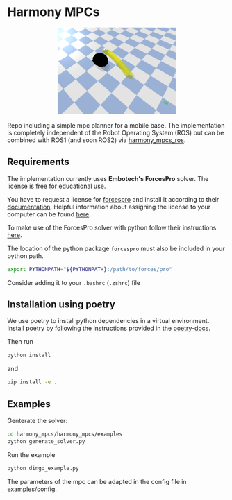 # Harmony MPCs
<p align="center">
    <img src="./assets/example.png"  alt="1" height = 200px >
</p>

Repo including a simple mpc planner for a mobile base. The implementation is completely independent of the Robot Operating System (ROS) but can be combined with ROS1 (and soon ROS2) via [harmony_mpcs_ros](https://github.com/LuziaKn/harmony_mpcs_ros).

## Requirements
The implementation currently uses **Embotech's ForcesPro** solver. The license is free for educational use. 

You have to request a license for [forcespro](https://forces.embotech.com/) and install it
according to their [documentation](https://forces.embotech.com/Documentation/installation/obtaining.html#sec-obtaining).
Helpful information about assigning the license to your computer can be found [here](https://my.embotech.com/manual/system_information).

To make use of the ForcesPro solver with python follow their instructions [here](https://forces.embotech.com/Documentation/installation/python.html#python).

The location of the python package `forcespro` must also be included in your python path.

```bash
export PYTHONPATH="${PYTHONPATH}:/path/to/forces/pro"
```
Consider adding it to your `.bashrc` (`.zshrc`) file

## Installation using poetry
We use poetry to install python dependencies in a virtual environment.
Install poetry by following the instructions provided in the [poetry-docs](https://python-poetry.org/docs/).

Then run

```bash
python install
```
and

```bash
pip install -e .
```

## Examples
 Genterate the solver:

 ```bash
 cd harmony_mpcs/harmony_mpcs/examples 
 python generate_solver.py
 ```
Run the example

```bash
python dingo_example.py
```

The parameters of the mpc can be adapted in the config file in examples/config.
